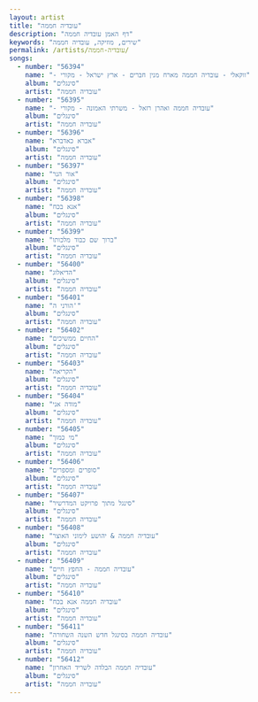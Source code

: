 ```yaml
---
layout: artist
title: "עובדיה חממה"
description: "דף האמן עובדיה חממה"
keywords: "שירים, מוזיקה, עובדיה חממה"
permalink: /artists/עובדיה-חממה/
songs:
  - number: "56394"
    name: "- ווקאלי - עובדיה חממה מארח מנין חברים - ארץ ישראל - מקורי"
    album: "סינגלים"
    artist: "עובדיה חממה"
  - number: "56395"
    name: "- עובדיה חממה ואהרן רזאל - משרתי האמונה - מקורי"
    album: "סינגלים"
    artist: "עובדיה חממה"
  - number: "56396"
    name: "אברא כאדברא"
    album: "סינגלים"
    artist: "עובדיה חממה"
  - number: "56397"
    name: "אור הנר"
    album: "סינגלים"
    artist: "עובדיה חממה"
  - number: "56398"
    name: "אנא בכח"
    album: "סינגלים"
    artist: "עובדיה חממה"
  - number: "56399"
    name: "ברוך שם כבוד מלכותו"
    album: "סינגלים"
    artist: "עובדיה חממה"
  - number: "56400"
    name: "הדיאלוג"
    album: "סינגלים"
    artist: "עובדיה חממה"
  - number: "56401"
    name: "הורני ה'"
    album: "סינגלים"
    artist: "עובדיה חממה"
  - number: "56402"
    name: "החיים ממשיכים"
    album: "סינגלים"
    artist: "עובדיה חממה"
  - number: "56403"
    name: "הקריאה"
    album: "סינגלים"
    artist: "עובדיה חממה"
  - number: "56404"
    name: "מודה אני"
    album: "סינגלים"
    artist: "עובדיה חממה"
  - number: "56405"
    name: "מי כמוך"
    album: "סינגלים"
    artist: "עובדיה חממה"
  - number: "56406"
    name: "סופרים ומספרים"
    album: "סינגלים"
    artist: "עובדיה חממה"
  - number: "56407"
    name: "סינגל מתוך פרויקט המדרשיר"
    album: "סינגלים"
    artist: "עובדיה חממה"
  - number: "56408"
    name: "עובדיה חממה & יהושע לימוני האוצר"
    album: "סינגלים"
    artist: "עובדיה חממה"
  - number: "56409"
    name: "עובדיה חממה - החפץ חיים"
    album: "סינגלים"
    artist: "עובדיה חממה"
  - number: "56410"
    name: "עובדיה חממה אנא בכח"
    album: "סינגלים"
    artist: "עובדיה חממה"
  - number: "56411"
    name: "עובדיה חממה בסינגל חדש השנה השחורה"
    album: "סינגלים"
    artist: "עובדיה חממה"
  - number: "56412"
    name: "עובדיה חממה הבלדה לשריד האחרון"
    album: "סינגלים"
    artist: "עובדיה חממה"
---
```

